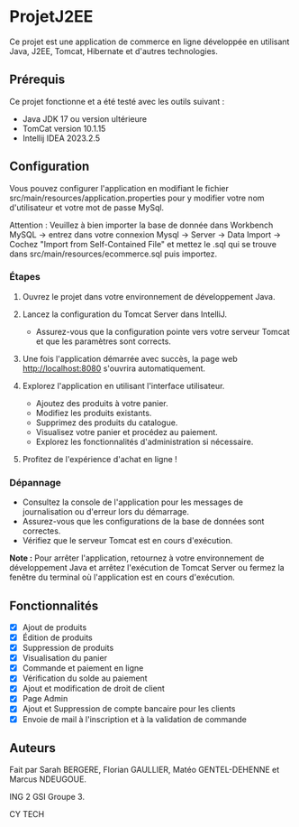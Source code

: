 ﻿# ProjetJ2EE

Ce projet est une application de commerce en ligne développée en utilisant Java, J2EE, Tomcat, Hibernate et d'autres technologies.

## Prérequis

Ce projet fonctionne et a été testé avec les outils suivant : 

- Java JDK 17 ou version ultérieure
- TomCat version 10.1.15
- Intellij IDEA 2023.2.5

## Configuration
Vous pouvez configurer l'application en modifiant le fichier src/main/resources/application.properties pour y modifier votre nom d'utilisateur et votre mot de passe MySql.

Attention : Veuillez à bien importer la base de donnée dans Workbench MySQL -> entrez dans votre connexion Mysql -> Server -> Data Import -> Cochez "Import from Self-Contained File" et mettez le .sql qui se trouve dans src/main/resources/ecommerce.sql puis importez.

### Étapes

1. Ouvrez le projet dans votre environnement de développement Java.

2. Lancez la configuration du Tomcat Server dans IntelliJ.
   - Assurez-vous que la configuration pointe vers votre serveur Tomcat et que les paramètres sont corrects.

3. Une fois l'application démarrée avec succès, la page web [http://localhost:8080](http://localhost:8080) s'ouvrira automatiquement.

4. Explorez l'application en utilisant l'interface utilisateur.
   - Ajoutez des produits à votre panier.
   - Modifiez les produits existants.
   - Supprimez des produits du catalogue.
   - Visualisez votre panier et procédez au paiement.
   - Explorez les fonctionnalités d'administration si nécessaire.

5. Profitez de l'expérience d'achat en ligne !

### Dépannage

- Consultez la console de l'application pour les messages de journalisation ou d'erreur lors du démarrage.
- Assurez-vous que les configurations de la base de données sont correctes.
- Vérifiez que le serveur Tomcat est en cours d'exécution.

**Note :** Pour arrêter l'application, retournez à votre environnement de développement Java et arrêtez l'exécution de Tomcat Server ou fermez la fenêtre du terminal où l'application est en cours d'exécution.

## Fonctionnalités

- [X] Ajout de produits
- [X] Édition de produits
- [X] Suppression de produits
- [X] Visualisation du panier
- [X] Commande et paiement en ligne
- [X] Vérification du solde au paiement
- [X] Ajout et modification de droit de client
- [X] Page Admin
- [X] Ajout et Suppression de compte bancaire pour les clients
- [X] Envoie de mail à l'inscription et à la validation de commande 

## Auteurs 

Fait par Sarah BERGERE, Florian GAULLIER, Matéo GENTEL-DEHENNE et Marcus NDEUGOUE.

ING 2 GSI Groupe 3.

CY TECH
